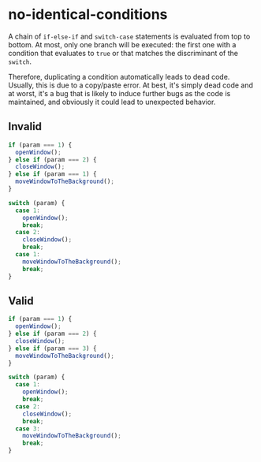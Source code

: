 # no-identical-conditions

A chain of `if-else-if` and `switch-case` statements is evaluated from top to bottom. At most, only
one branch will be executed: the first one with a condition that evaluates to `true` or that matches the discriminant of the `switch`.

Therefore, duplicating a condition automatically leads to dead code. Usually, this is due to a
copy/paste error. At best, it's simply dead code and at worst, it's a bug that is likely to induce
further bugs as the code is maintained, and obviously it could lead to unexpected behavior.

## Invalid

<!-- eslint-skip -->
```js invalid
if (param === 1) {
  openWindow();
} else if (param === 2) {
  closeWindow();
} else if (param === 1) {
  moveWindowToTheBackground();
}

switch (param) {
  case 1:
    openWindow();
    break;
  case 2:
    closeWindow();
    break;
  case 1:
    moveWindowToTheBackground();
    break;
}
```

## Valid

```js valid
if (param === 1) {
  openWindow();
} else if (param === 2) {
  closeWindow();
} else if (param === 3) {
  moveWindowToTheBackground();
}

switch (param) {
  case 1:
    openWindow();
    break;
  case 2:
    closeWindow();
    break;
  case 3:
    moveWindowToTheBackground();
    break;
}
```
